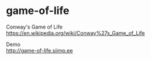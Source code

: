 # game-of-life
Conway's Game of Life  
https://en.wikipedia.org/wiki/Conway%27s_Game_of_Life  

Demo  
http://game-of-life.siimp.ee
